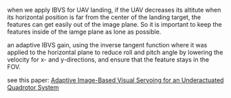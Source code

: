 when we apply IBVS for UAV landing, if the UAV decreases its altitute when its horizontal position is far from the center of the landing target, the features can get easily out of the image plane. 
So it is important to keep the features inside of the iamge plane as lone as possible. 

an adaptive IBVS gain, using the inverse tangent function where it was applied to the horizontal plane to reduce roll and pitch angle by lowering the velocity for x- and y-directions, and ensure that the feature stays in the FOV.

see this paper: [Adaptive Image-Based Visual Servoing for an Underactuated Quadrotor System](http://refhub.elsevier.com/S1270-9638(22)00543-0/bibF731CA209A6FD380BE356839E57C2B61s1)
